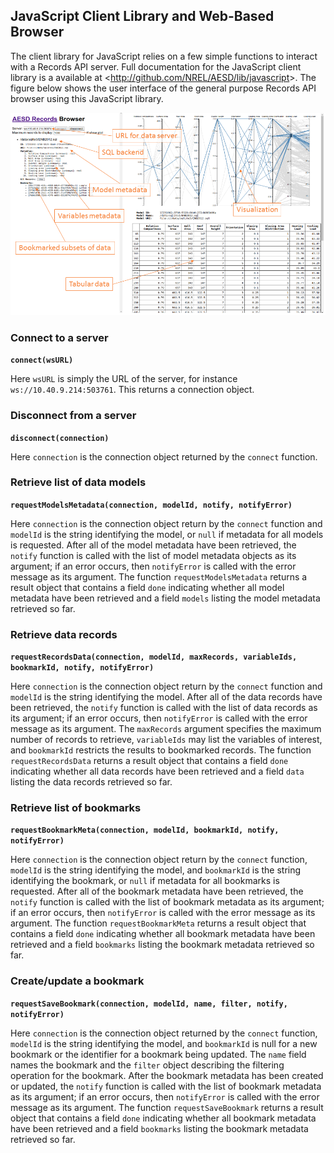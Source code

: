 ## JavaScript Client Library and Web-Based Browser

The client library for JavaScript relies on a few simple functions to interact with a Records API server.
Full documentation for the JavaScript client library is a available at <<http://github.com/NREL/AESD/lib/javascript>>.  The figure below shows the user interface of the general purpose Records API browser using this JavaScript library.

![User interface for Records API browser.](javascript-browser.png)


### Connect to a server

**`connect(wsURL)`**

Here `wsURL` is simply the URL of the server, for instance `ws://10.40.9.214:503761`.  This returns a connection object.


### Disconnect from a server

**`disconnect(connection)`**

Here `connection` is the connection object returned by the `connect` function.


### Retrieve list of data models

**`requestModelsMetadata(connection, modelId, notify, notifyError)`**

Here `connection` is the connection object return by the `connect` function and `modelId` is the string identifying the model, or `null` if metadata for all models is requested.  After all of the model metadata have been retrieved, the `notify` function is called with the list of model metadata objects as its argument; if an error occurs, then `notifyError` is called with the error message as its argument.  The function `requestModelsMetadata` returns a result object that contains a field `done` indicating whether all model metadata have been retrieved and a field `models` listing the model metadata retrieved so far.


### Retrieve data records

**`requestRecordsData(connection, modelId, maxRecords, variableIds, bookmarkId, notify, notifyError)`**

Here `connection` is the connection object return by the `connect` function and `modelId` is the string identifying the model.  After all of the data records have been retrieved, the `notify` function is called with the list of data records as its argument; if an error occurs, then `notifyError` is called with the error message as its argument.  The `maxRecords` argument specifies the maximum number of records to retrieve, `variableIds` may list the variables of interest, and `bookmarkId` restricts the results to bookmarked records.  The function `requestRecordsData` returns a result object that contains a field `done` indicating whether all data records have been retrieved and a field `data` listing the data records retrieved so far.


### Retrieve list of bookmarks

**`requestBookmarkMeta(connection, modelId, bookmarkId, notify, notifyError)`**

Here `connection` is the connection object return by the `connect` function, `modelId` is the string identifying the model, and `bookmarkId` is the string identifying the bookmark, or `null` if metadata for all bookmarks is requested.  After all of the bookmark metadata have been retrieved, the `notify` function is called with the list of bookmark metadata as its argument; if an error occurs, then `notifyError` is called with the error message as its argument.  The function `requestBookmarkMeta` returns a result object that contains a field `done` indicating whether all bookmark metadata have been retrieved and a field `bookmarks` listing the bookmark metadata retrieved so far.


### Create/update a bookmark

**`requestSaveBookmark(connection, modelId, name, filter, notify, notifyError)`**

Here `connection` is the connection object returned by the `connect` function, `modelId` is the string identifying the model, and `bookmarkId` is null for a new bookmark or the identifier for a bookmark being updated.  The `name` field names the bookmark and the `filter` object describing the filtering operation for the bookmark.  After the bookmark metadata has been created or updated, the `notify` function is called with the list of bookmark metadata as its argument; if an error occurs, then `notifyError` is called with the error message as its argument.  The function `requestSaveBookmark` returns a result object that contains a field `done` indicating whether all bookmark metadata have been retrieved and a field `bookmarks` listing the bookmark metadata retrieved so far.
